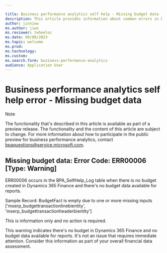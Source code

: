 ```yaml
---

title: Business performance analytics self help - Missing budget data
description: This article provides information about common errors in business performance analytics.
author: jinniew
ms.author: jiwo
ms.reviewer: twheeloc 
ms.date: 09/09/2023
ms.topic: welcome
ms.prod: 
ms.technology:
ms.custom:
ms.search.form: business-performance-analytics
audience: Application User
---
```


# Business performance analytics self help error - Missing budget data

> [!NOTE]
> The functionality that's described in this article is available as part of a preview release. The functionality and the content of this article are subject to change. For more information about how to participate in the public preview for business performance analytics, contact <bpaquestions@service.microsoft.com>.

## Missing budget data: Error Code: ERR00006  [Type: Warning] 
ERR00006 occurs in the BPA_SelfHelp_Log table when there is no budget created in Dynamics 365 Finance and there's no budget data available for reports. 

Sample Record: 
BudgetFact is empty due to one or more missing inputs ['mserp_budgettransactionlinebientity', 'mserp_budgettransactionheaderbientity'] 

This is information only and no action is required.

This warning indicates there's no budget in Dynamics 365 Finance and no budget data available for reports. It's not an issue that requires immediate attention. Consider this information as part of your overall financial data assessment.
